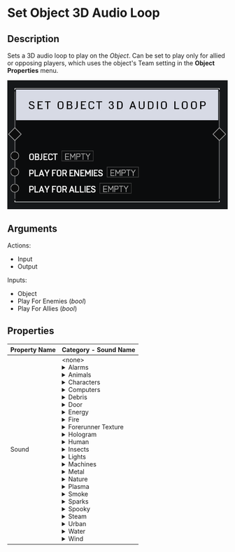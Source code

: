 # Set Object 3D Audio Loop

## Description

Sets a 3D audio loop to play on the _Object_. Can be set to play only for allied or opposing players, which uses the object's Team setting in the **Object Properties** menu.

![Set Object 3D Audio Loop](../../.gitbook/assets/images/scripting/audio/set-object-3d-audio-loop.png)

## Arguments

Actions:

- Input
- Output

Inputs:

- Object
- Play For Enemies (_bool_)
- Play For Allies (_bool_)

## Properties

|Property Name|Category - Sound Name|
|:--|:--|
|Sound|\<none><details><summary>Alarms</summary><ul>        <li>Factory Alarm</li><li>Medium Machine Alarm</li>        <li>Red Light Siren</li><li>Small Machine Alarm</li></ul></details><details><summary>Animals</summary><ul><li>Alien Insects</li><li>Alien Insects 2D</li><li>Bat Movement</li><li>Bat Movement 2D</li><li>Bird Bay Woodpecker</li><li>Bird Bluebill Song</li><li>Bird Bluebreastedbandy Song</li><li>Bird Bronbobojo Call</li><li>Bird Cryingjay Song</li><li>Bird Goldenbabbler Song</li><li>Bird Keranger Call</li><li>Bird Longrobin Song</li><li>Bird Nighthowler Song</li><li>Bird Northernhooter Call</li><li>Bird Nuthatch Song</li><li>Bird Ravenbeak Call</li><li>Bird Readbreastedbandy Song</li><li>Bird Rednape Call</li><li>Bird Ridgepinner Song</li><li>Bird Ringfisher Call</li><li>Bird Rosefinch Call</li><li>Bird Sadloon Song</li><li>Bird Seedeater Call</li><li>Bird Sleepingheron Call</li><li>Bird Smallchestedrob Call</li><li>Bird Stonechatter Song</li><li>Bird Whistler Call</li><li>Bird Whitetailedwarbler Call</li><li>Bird Wildsapper Call</li><li>Bird Yellowbeakeryarger Call</li><li>Bird Yellowthroat Song</li><li>Cat Fight</li><li>Cavern Birds A</li><li>Cavern Birds Cowbird Distant</li><li>Flies Buzz</li><li>Frog Buzz</li><li>Frog Buzz 2D</li><li>Frog Song</li><li>Frog Song 2D</li><li>Insect Cricket Chirp</li><li>Insect Cricket Click</li><li>Insect Cricket Song A</li><li>Insect Cricket Song B</li><li>Large Alien</li><li>Mammal Elksetter Call B</li><li>Mammal Larper Call</li><li>Mammal Mirk Call</li><li>Mammal Moonlighter Call</li><li>Mammal Priareferret Call</li><li>Mammal Snoutedpossum Call A</li><li>Mammal Wrangler Call</li><li>Medium Alien</li><li>Olive Pig Angry</li><li>Olive Pig Idle</li><li>Olive Pig Startled</li><li>Random Birds 2D</li><li>Small Alien</li><li>Whale Calls Timmy</li><li>Whale Underwater</li></ul></details><details><summary>Characters</summary><ul><li>Jackal Distant</li></ul></details><details><summary>Computers</summary><ul><li>Antenna Tuning</li><li>Beep Boop Loop</li><li>Broken Screen A</li><li>Broken Screen B</li><li>Computer Beep A</li><li>Computer Beep B</li><li>Computer Beep C</li><li>Computer Beep D</li><li>Computer Beep E</li><li>Computer Beep F</li><li>Computer Beep G</li><li>Computer Panel A</li><li>Computer Panel B</li><li>Computer Panel C</li><li>Computer Panel D</li><li>Computer Panel E</li><li>Computer Room Beep</li><li>Computer Room Blips</li><li>Computer Room Sci Fi</li><li>Computer Screen A</li><li>Computer Screen B</li><li>Forerunner Terminal Medium</li><li>Forerunner Terminal Small</li><li>Fuel Monitor Beep A</li><li>Fuel Monitor Beep B</li><li>Fuel Monitor Screen A</li><li>Fuel Monitor Screen B</li><li>Glitch Loop</li><li>Large Monitor</li><li>Machine Room Beeps A</li><li>Machine Room Beeps B</li><li>Machine Room Blips A</li><li>Machine Room Blips B</li><li>Machine Room Computer B</li><li>Regulation Beep</li><li>Server Room Beep</li><li>Server Room Blips A</li><li>Server Room Blips B</li><li>Server Room Bloops</li><li>Server Room Chirps A</li><li>Server Room Glitch A</li><li>Small Fan A</li><li>Small Fan B</li><li>Small Fan C</li><li>Small Fan D</li><li>Small Fan E</li><li>Station Loop</li></ul></details><details><summary>Debris</summary><ul><li>Dust Drift Large</li><li>Dust Hanging Small</li><li>Sanddust</li></ul></details><details><summary>Door</summary><ul><li>Door A</li><li>Door B</li><li>Door C</li><li>Door D</li><li>Door E</li></ul></details><details><summary>Energy</summary><ul><li>Beam Pulse Large</li><li>Beam Pulse Medium</li><li>Beam Still Large</li><li>Beam Still Medium</li><li>Beam Still Small</li><li>Covenant Medium Forge</li><li>Covenant Small Forge</li><li>Energy Tank Hum</li><li>Energy Tank Hum Left</li><li>Energy Tank Hum Right</li><li>Forerunner Spiral</li><li>Forerunner Suck</li><li>Forerunner Vent Red A</li><li>Slip Space Idle</li></ul></details><details><summary>Fire</summary><ul><li>Burning Vehicle</li><li>Jet Large</li><li>Jet Medium</li><li>Large Generic</li><li>Medium</li><li>Pit</li><li>Pyre Large</li><li>Pyre Medium</li><li>Small</li></ul></details><details><summary>Forerunner Texture</summary><ul><li>A</li><li>B</li><li>C</li><li>D</li><li>E</li><li>F</li><li>G</li><li>H</li><li>I</li><li>J</li><li>K</li><li>L</li><li>M</li><li>N</li><li>O</li></ul></details><details><summary>Hologram</summary><ul><li>Covenant Galaxy Large</li><li>Covenant Galaxy Medium</li><li>Covenant Hex Dome</li><li>Orb</li><li>Starfield Blue</li><li>Starfield Red</li></ul></details><details><summary>Human</summary><ul><li>Crowd Cheer Large</li><li>Crowd Cheer Small</li><li>Crowd Walla Small</li><li>Distant Screams</li></ul></details><details><summary>Insects</summary><ul><li>Bug Swarm Large</li><li>Bug Swarm Medium</li><li>Bug Swarm Small</li><li>Desert Chirps</li><li>Desert Chirps 2D</li><li>Flying Insect A</li><li>Flying Insect B</li><li>Flying Insect C</li><li>Forerunner Bug Medium</li><li>Insect Hum</li><li>Insect Purr</li></ul></details><details><summary>Lights</summary><ul><li>Hum A</li><li>Hum C</li><li>Hum E</li><li>Hum F</li><li>Industrial Buzz</li><li>Industrial Light Hum A</li><li>Industrial Light Hum B</li><li>Light Hum B</li></ul></details><details><summary>Machines</summary><li>Air Filtration Vent A</li><li>Air Filtration Vent B</li><li>Antenna Hum A</li><li>Broken Fan A</li><li>Broken Fan B</li><li>Broken Fan C</li><li>Broken Fan D</li><li>Cable Rattles A</li><li>Cable Rattles B</li><li>Distant Giant Boosters</li><li>Distant Servos</li><li>Electrical Arcs</li><li>Electrical Buzz A</li><li>Electrical Buzz B</li><li>Fan A</li><li>Fan B</li><li>Fan C</li><li>Fan D</li><li>Fan Large A</li><li>Fan Large B</li><li>Fan Rattle</li><li>Fan Rattle A</li><li>Fan Wobble</li><li>Fuel Filter Machine A</li><li>Fuel Filter Machine B</li><li>Fuel Pipe Pump A</li><li>Fuel Pipe Pump B</li><li>Fuel Pump Movement</li><li>Fuse Panel</li><li>Generator Idle Sputter</li><li>Industrial Vent A</li><li>Industrial Vent B</li><li>Lab Ceiling Engine</li><li>Large Fan</li><li>Machine Coil A</li><li>Machine Coil B</li><li>Machine Hum A</li><li>Machine Hum B</li><li>Machine Panel Wall A</li><li>Machine Panel Wall B</li><li>Machine Room Counter</li><li>Machine Room Hum A</li><li>Machine Room Hum B</li><li>Machine Rumble A</li><li>Machine Rumble B</li><li>Machine Rumble C</li><li>Machine Rumble D</li><li>Machine Rumble E</li><li>Panel Hum</li><li>Pipe Ceiling Blue</li><li>Pipe Large A</li><li>Pipe Large B</li><li>Pipe Wall</li><li>Pipe Wall Blue</li><li>Server Rack Hum</li><li>Server Room Hum A</li><li>Server Room Hum B</li><li>Small Factory Fan Arc</li><li>Rank Upper</li><li>Thruster Large</li><li>Thruster Medium</li><li>Turbine Spin</li><li>Turbine Spin Damaged</li><li>Vehicle Thruster A</li><li>Vehicle Thruster B</li><li>Vehicle Thruster C</li><li>Vehicle Thruster D</li><li>Vent Idle Hum</li><li>Vent Large A</li><li>Vent Large B</li><li>Vent Large C</li><li>Vent Large D</li><li>Vent Rattle Interior A</li><li>Vent Rattle Interior B</li><li>Wall Tank A</li><li>Wall Tank B</li><li>Wall Vent A</li><li>Wall Vent B</li></details><details><summary>Metal</summary><li>Cell Rattles</li><li>Distant Jail A</li><li>Distant Jail B</li><li>Distant Jail C</li><li>Distant Metal Movement</li><li>Distant Ship Interior</li><li>Distant Ship Rattle</li><li>Fence Rattle A</li><li>Fence Rattle B</li><li>Gate Rattle</li><li>Large Shifts</li><li>Metal Impacts Distant</li><li>Metal Movement Cave A</li><li>Metal Movement Cave B</li><li>Metal Movement Interior A</li><li>Metal Movement Interior B</li><li>Metal Shifting</li><li>Metal Ticks</li><li>Pipe Movement</li><li>Pipe Rattle A</li><li>Pipe Rattle B</li><li>Pipe Rattle C</li><li>Pipe Running Water</li><li>Pipe Tiny Rattle A</li><li>Pipe Tiny Rattle B</li><li>Rattle Movements</li><li>Scaffolding Shake</li><li>Shift Movements</li><li>Small Stress</li><li>Stress Movements</li></details><details><summary>Nature</summary><li>Bubbling Tar</li><li>Distant Thunder</li><li>Ice Crack Shifts</li><li>Ice Glacier Groans</li><li>Lava Flow</li><li>Lava Flow Large</li><li>Lava Flow Medium</li><li>Lava Flow Small</li><li>Lightning Strike</li><li>Rock Cliff Creaks & Groans</li><li>Rock Cliff Debris</li><li>Rock Movement</li><li>Rock Movement Distant</li><li>Rock Tumbles A</li><li>Rock Tumbles B</li><li>Rock Tumbles C</li><li>Rock Tumbles D</li></details><details><summary>Plasma</summary><li>Fire Large A</li><li>Fire Large B</li><li>Fire Large C</li><li>Fire Large D</li></details><details><summary>Smoke</summary><li>Covenant</li><li>Embers</li><li>Glow Covenant</li><li>Large</li><li>Sustain</li></details><details><summary>Sparks</summary><li>Blue</li><li>Red</li><li>Waterfall</li></details></details><details><summary>Spooky</summary><li>Cave Groans</li><li>Cave Movements</li><li>Distant Impacts</li><li>Forest Movements</li><li>Goofy Ghost</li><li>Horror Moments</li><li>Spooky Ghosts</li></details><details><summary>Steam</summary><li>Burst</li><li>Curtain</li><li>Fall</li><li>Falling Large</li><li>Falling Medium</li><li>Pipe Hiss A</li><li>Pipe Hiss B</li><li>Pipe Hiss C</li><li>Pipe Hiss D</li><li>Pipe Hiss E</li><li>Pipe Hiss F</li><li>Pipe Sprout</li><li>Pressure</li><li>Rise</li><li>Rising</li><li>Rising Large</li><li>Steam Heavy</li></details><details><summary>Urban</summary><li>Construction City</li><li>Covenant Temple Chant</li><li>Fueling Station</li><li>Occluded Construction</li><li>Traffic City</li></details><details><summary>Water</summary><li>Cave Drip A</li><li>Cave Drip B</li><li>Cave Drip C</li><li>Cave Drip D</li><li>Cave Drip E</li><li>Cave Drip F</li><li>Distant Drip</li><li>Drip Drops Large</li><li>Generic Bubbles Fast</li><li>Generic Bubbles Thick</li><li>Generic Drip Fast</li><li>Generic River Large</li><li>Generic River Medium</li><li>Generic River Small</li><li>Generic Waterfall Large</li><li>Generic Waterfall Medium</li><li>Generic Waterfall Small</li><li>Heavy Splashes</li><li>Lake Laps</li><li>Light Splashes</li><li>Metal Drip A</li><li>Metal Drip B</li><li>Metal Drip C</li><li>Metal Drip D</li><li>Metal Drip E</li><li>Ocean Laps Calm</li><li>Ocean Waves</li><li>Sonar Ping</li><li>Underwater</li><li>Underwater Bubble Stream</li><li>Underwater Bubble Stream Huge</li><li>Underwater Bubble Stream Large</li><li>Underwater Bubble Stream Small</li><li>Underwater Bubbles</li><li>Underwater Bubbles Rising Huge</li><li>Underwater Bubbles Rising Large</li><li>Underwater Bubbles Rising Medium</li><li>Underwater Bubbles Rising Small</li><li>Underwater Pulse</li><li>Wall Trickle Heavy</li><li>Wall Trickle Light</li><li>Waterfall Canyon Far</li><li>Waterfall Canyon Under</li><li>Window Rain</li></details><details><summary>Wind</summary><li>Cave Cliff Left</li><li>Cave Cliff Right</li><li>Desert Debris</li><li>Dust Gusts</li><li>Edge Wind</li><li>Ledge Huge</li><li>Ledge Snow Zone</li><li>Lonely Gusts</li><li>Sandstorm</li><li>Sandstorm Metal</li><li>Small Twister</li><li>Through Trees</li></details>|
